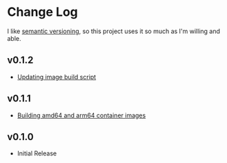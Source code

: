 # Change Log

I like [semantic versioning](https://semver.org/), so this project uses it so much as I'm willing and able.

## v0.1.2
* [Updating image build script](https://github.com/Ubunfu/mc-bounty-scraper/pull/3)

## v0.1.1
* [Building amd64 and arm64 container images](https://github.com/Ubunfu/mc-bounty-scraper/pull/2)

## v0.1.0
* Initial Release